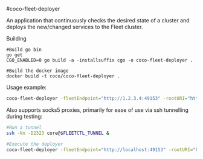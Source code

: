 #coco-fleet-deployer

An application that continuously checks the desired state of a cluster and deploys the new/changed services to the Fleet cluster.

Building
```
#Build go bin
go get
CGO_ENABLED=0 go build -a -installsuffix cgo -o coco-fleet-deployer .

#Build the docker image
docker build -t coco/coco-fleet-deployer .
```

Usage example:

```bash
coco-fleet-deployer -fleetEndpoint="http://1.2.3.4:49153" -rootURI="https://api.github.com/repos/Financial-Times/up-service-files/contents/" -branchRef="pre-prod" -destroy=true -token="githubToken"
```

Also supports socks5 proxies, primarily for ease of use via ssh tunnelling during testing:

```bash
#Run a tunnel
ssh -Nn -D2323 core@$FLEETCTL_TUNNEL &

#Execute the deployer
coco-fleet-deployer -fleetEndpoint="http://localhost:49153" -rootURI="https://api.github.com/repos/Financial-Times/up-service-files/contents/" -branchRef="pre-prod" -destroy=true -token="githubToken" -socksProxy="127.0.0.1:2323"
```
